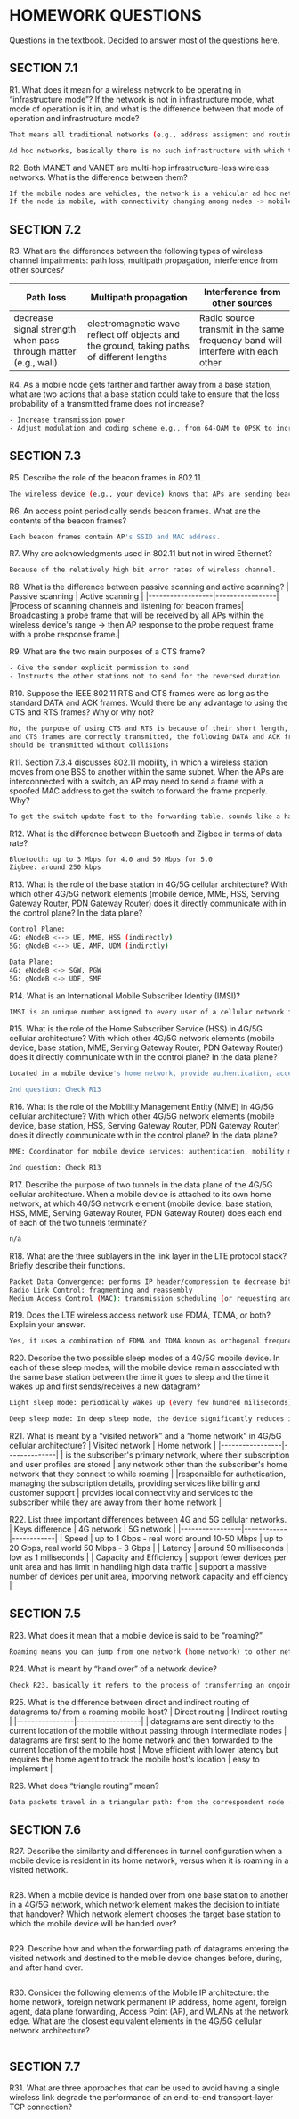 # HOMEWORK QUESTIONS
Questions in the textbook. Decided to answer most of the questions here. 

## SECTION 7.1
R1. What does it mean for a wireless network to be operating in “infrastructure mode”? If the network is not in infrastructure mode, what mode of operation is it in, and what is the difference between that mode of operation and infrastructure mode?
```sh
That means all traditional networks (e.g., address assigment and routing) are provided by the network to which a host is connected via the base station. 

Ad hoc networks, basically there is no such infrastructure with which to connect. Therefore, the hosts themselves must provide for services such as routing, address assignment, DNS-like name translation. 
```

R2. Both MANET and VANET are multi-hop infrastructure-less wireless networks. What is the difference between them?
```sh
If the mobile nodes are vehicles, the network is a vehicular ad hoc network. (VANETs)
If the node is mobile, with connectivity changing among nodes -> mobile ad hoc network (MANETs)
```

## SECTION 7.2
R3. What are the differences between the following types of wireless channel impairments: path loss, multipath propagation, interference from other sources?

| Path loss | Multipath propagation | Interference from other sources | 
|-----------|-----------------------|---------------------------------|
| decrease signal strength when pass through matter (e.g., wall) | electromagnetic wave reflect off objects and the ground, taking paths of different lengths | Radio source transmit in the same frequency band will interfere with each other 


R4. As a mobile node gets farther and farther away from a base station, what are two actions that a base station could take to ensure that the loss probability of a transmitted frame does not increase?
```sh
- Increase transmission power 
- Adjust modulation and coding scheme e.g., from 64-QAM to QPSK to increase the level of error correction coding. This reduces the data race but improves the reliability of the transmitted frames, helping to maintain low loss probability. 
```

## SECTION 7.3
R5. Describe the role of the beacon frames in 802.11.
```sh
The wireless device (e.g., your device) knows that APs are sending beacon frames, scan the 11 channels, then seeking beacon frames from any APs that may be out there, learn about it then select one of the APs for association. 
```
R6. An access point periodically sends beacon frames. What are the contents of the beacon frames?
```sh
Each beacon frames contain AP's SSID and MAC address.
```
R7. Why are acknowledgments used in 802.11 but not in wired Ethernet?
```sh
Because of the relatively high bit error rates of wireless channel.
```
R8. What is the difference between passive scanning and active scanning?
| Passive scanning | Active scanning | 
|------------------|-----------------|
|Process of scanning channels and listening for beacon frames| Broadcasting a probe frame that will be received by all APs within the wireless device's range -> then AP response to the probe request frame with a probe response frame.|

R9. What are the two main purposes of a CTS frame?
```sh
- Give the sender explicit permission to send 
- Instructs the other stations not to send for the reversed duration 
```
R10. Suppose the IEEE 802.11 RTS and CTS frames were as long as the standard DATA and ACK frames. Would there be any advantage to using the CTS and RTS frames? Why or why not?
```sh
No, the purpose of using CTS and RTS is because of their short length, a collision involving an RTS or CTS frame will last only the duration of the short RTS or CTS frame. Once the RTS
and CTS frames are correctly transmitted, the following DATA and ACK frames
should be transmitted without collisions
```
R11. Section 7.3.4 discusses 802.11 mobility, in which a wireless station moves from one BSS to another within the same subnet. When the APs are interconnected with a switch, an AP may need to send a frame with a spoofed MAC address to get the switch to forward the frame properly. Why?
```sh
To get the switch update fast to the forwarding table, sounds like a hack (according to Google, it may be the quickest way). If not, the switch might continue sending frames to the old AP until it eventually times out the old MAC address entry, leading to frame loss or delays 
```

R12. What is the difference between Bluetooth and Zigbee in terms of data rate?
```sh
Bluetooth: up to 3 Mbps for 4.0 and 50 Mbps for 5.0 
Zigbee: around 250 kbps 
```

R13. What is the role of the base station in 4G/5G cellular architecture? With which other 4G/5G network elements (mobile device, MME, HSS, Serving Gateway Router, PDN Gateway Router) does it directly communicate with in the control plane? In the data plane?
```sh
Control Plane:
4G: eNodeB <--> UE, MME, HSS (indirectly)
5G: gNodeB <--> UE, AMF, UDM (indirctly)

Data Plane:
4G: eNodeB <-> SGW, PGW 
5G: gNodeB <-> UDF, SMF
```
R14. What is an International Mobile Subscriber Identity (IMSI)?
```sh
IMSI is an unique number assigned to every user of a cellular network for authentication and seamless communication and roaming. 
```
R15. What is the role of the Home Subscriber Service (HSS) in 4G/5G cellular architecture? With which other 4G/5G network elements (mobile device, base station, MME, Serving Gateway Router, PDN Gateway Router) does it directly communicate with in the control plane? In the data plane?
```sh
Located in a mobile device's home network, provide authentication, access privileges in home and visited networks 

2nd question: Check R13 
```
R16. What is the role of the Mobility Management Entity (MME) in 4G/5G cellular architecture? With which other 4G/5G network elements (mobile device, base station, HSS, Serving Gateway Router, PDN Gateway Router) does it directly communicate with in the control plane? In the data plane?
```sh
MME: Coordinator for mobile device services: authentication, mobility managemention

2nd question: Check R13 
```

R17. Describe the purpose of two tunnels in the data plane of the 4G/5G cellular architecture. When a mobile device is attached to its own home network, at which 4G/5G network element (mobile device, base station, HSS, MME, Serving Gateway Router, PDN Gateway Router) does each end of each of the two tunnels terminate?
```sh
n/a 
```
R18. What are the three sublayers in the link layer in the LTE protocol stack? Briefly describe their functions.
```sh
Packet Data Convergence: performs IP header/compression to decrease bit number of bits sent over the wireless link, encryption/decryption of the IP datagram
Radio Link Control: fragmenting and reassembly 
Medium Access Control (MAC): transmission scheduling (or requesting and use of the radio transmisting slot)
```
R19. Does the LTE wireless access network use FDMA, TDMA, or both? Explain your answer.
```sh
Yes, it uses a combination of FDMA and TDMA known as orthogonal frequncy division multiplexing (OFDM)
```
R20. Describe the two possible sleep modes of a 4G/5G mobile device. In each of these sleep modes, will the mobile device remain associated with the same base station between the time it goes to sleep and the time it wakes up and first sends/receives a new datagram?
```sh
Light sleep mode: periodically wakes up (every few hundred miliseconds) to check for any incoming data or control messages -> remains associated with the same base station 

Deep sleep mode: In deep sleep mode, the device significantly reduces its power consumption by shutting down more components. It wakes up less frequently compared to light sleep mode. -> may change cells 
```
R21. What is meant by a “visited network” and a “home network” in 4G/5G cellular architecture?
| Visited network | Home network |
|-----------------|--------------|
| is the subscriber's primary network, where their subscription and user profiles are stored | any network other than the subscriber's home network that they connect to while roaming | 
|responsible for authetication, managing the subscription details, providing services like billing and customer support | provides local connectivity and services to the subscriber while they are away from their home network | 

R22. List three important differences between 4G and 5G cellular networks.
| Keys difference | 4G network | 5G network | 
|-----------------|------------|------------|
| Speed | up to 1 Gbps - real word around 10-50 Mbps | up to 20 Gbps, real world 50 Mbps - 3 Gbps | 
| Latency | around 50 milliseconds | low as 1 miliseconds |
| Capacity and Efficiency | support fewer devices per unit area and has limit in handling high data traffic | support a massive number of devices per unit area, imporving network capacity and efficiency | 

## SECTION 7.5
R23. What does it mean that a mobile device is said to be “roaming?”
```sh
Roaming means you can jump from one network (home network) to other network (visited network) without disconnection. That means it allows the device to automatically make and receive calls, send and receive data, and access other services using the visted network -> providng seamless and access to services. 
```
R24. What is meant by “hand over” of a network device?
```sh
Check R23, basically it refers to the process of transferring an ongoing call/data session from 1 base state to another without interruption. 
```
R25. What is the difference between direct and indirect routing of datagrams to/ from a roaming mobile host?
| Direct routing | Indirect routing |
|----------------|------------------|
| datagrams are sent directly to the current location of the mobile without passing through intermediate nodes | datagrams are first sent to the home network and then forwarded to the current location of the mobile host 
| Move efficient with lower latency but requires the home agent to track the mobile host's location | easy to implement |


R26. What does “triangle routing” mean?
```sh
Data packets travel in a triangular path: from the correspondent node -> home agent -> mobile host via the foreign agent. 
```

## SECTION 7.6
R27. Describe the similarity and differences in tunnel configuration when a mobile device is resident in its home network, versus when it is roaming in a visited network. 
```sh

```

R28. When a mobile device is handed over from one base station to another in a 4G/5G network, which network element makes the decision to initiate that handover? Which network element chooses the target base station to which the mobile device will be handed over?
```sh

```
R29. Describe how and when the forwarding path of datagrams entering the visited network and destined to the mobile device changes before, during, and after hand over.
```sh

```
R30. Consider the following elements of the Mobile IP architecture: the home network, foreign network permanent IP address, home agent, foreign agent, data plane forwarding, Access Point (AP), and WLANs at the network edge. What are the closest equivalent elements in the 4G/5G cellular network architecture?
```sh

```
## SECTION 7.7
R31. What are three approaches that can be used to avoid having a single wireless
link degrade the performance of an end-to-end transport-layer TCP connection?
```sh

```